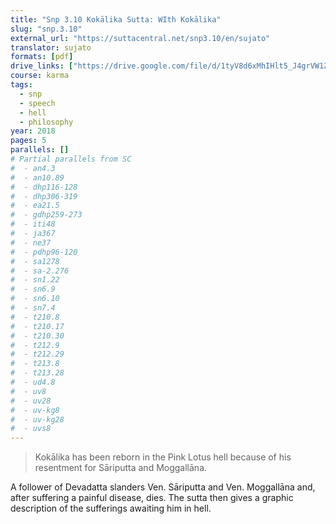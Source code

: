 ```yaml
---
title: "Snp 3.10 Kokālika Sutta: WIth Kokālika"
slug: "snp.3.10"
external_url: "https://suttacentral.net/snp3.10/en/sujato"
translator: sujato
formats: [pdf]
drive_links: ["https://drive.google.com/file/d/1tyV8d6xMhIHlt5_J4grVW1ZDEnJ5-Wb2/view?usp=drivesdk"]
course: karma
tags:
  - snp
  - speech
  - hell
  - philosophy
year: 2018
pages: 5
parallels: []
# Partial parallels from SC
#  - an4.3
#  - an10.89
#  - dhp116-128
#  - dhp306-319
#  - ea21.5
#  - gdhp259-273
#  - iti48
#  - ja367
#  - ne37
#  - pdhp96-120
#  - sa1278
#  - sa-2.276
#  - sn1.22
#  - sn6.9
#  - sn6.10
#  - sn7.4
#  - t210.8
#  - t210.17
#  - t210.30
#  - t212.9
#  - t212.29
#  - t213.8
#  - t213.28
#  - ud4.8
#  - uv8
#  - uv28
#  - uv-kg8
#  - uv-kg28
#  - uvs8
---
```


> Kokālika has been reborn in the Pink Lotus hell because of his resentment for Sāriputta and Moggallāna.

A follower of Devadatta slanders Ven. Sāriputta and Ven. Moggallāna and, after suffering a painful disease, dies. The sutta then gives a graphic description of the sufferings awaiting him in hell.

